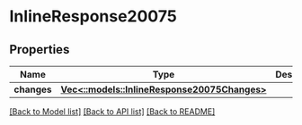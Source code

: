 # InlineResponse20075

## Properties

Name | Type | Description | Notes
------------ | ------------- | ------------- | -------------
**changes** | [**Vec<::models::InlineResponse20075Changes>**](inline_response_200_75_changes.md) |  | [optional] 

[[Back to Model list]](../README.md#documentation-for-models) [[Back to API list]](../README.md#documentation-for-api-endpoints) [[Back to README]](../README.md)


